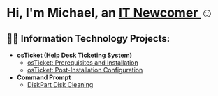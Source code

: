 <h1>Hi, I'm Michael, an <a href="https://www.linkedin.com/in/michael-hicks-2764822a3/">IT Newcomer </a>☺</h1>

<h2>👨‍💻 Information Technology Projects:</h2>

- <b>osTicket (Help Desk Ticketing System)</b>
  - [osTicket: Prerequisites and Installation](https://github.com/Mhicks2901/osticket-prereqs)
  - [osTicket: Post-Installation Configuration](https://github.com/Mhicks2901/osticket-post-install.git)
- <b>Command Prompt</b>
  - [DiskPart Disk Cleaning](https://github.com/Mhicks2901/diskpart-cmd.git)
